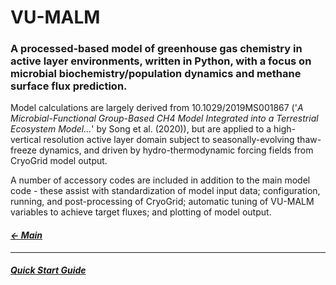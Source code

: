 # VU-MALM

### A processed-based model of greenhouse gas chemistry in active layer environments,  written in Python, with a focus on microbial biochemistry/population dynamics and methane surface flux prediction. 

Model calculations are largely derived from 10.1029/2019MS001867 ('_A Microbial-Functional Group-Based CH4 Model Integrated into a Terrestrial Ecosystem Model..._' by Song et al. (2020)), but are applied to a high-vertical resolution active layer domain subject to seasonally-evolving thaw-freeze dynamics, and driven by hydro-thermodynamic forcing fields from CryoGrid model output. 

A number of accessory codes are included in addition to the main model code - these assist with standardization of model input data; configuration, running, and post-processing of CryoGrid; automatic tuning of VU-MALM variables to achieve target fluxes; and plotting of model output.

#### _[&larr; Main](index.md)_

---

#### _[Quick Start Guide](index.md)_
